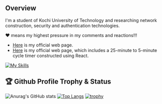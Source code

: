 ## Overview

I'm a student of Kochi University of Technology and researching network construction, security and authentication technologies.

❤️ means my highest pressure in my comments and reactions!!!

- [Here](https://www.ugs.kochi-tech.ac.jp/250373/) is my official web page.
- [Here](https://mizoguchikoki.github.io/) is my official web page, which includes a 25-minute to 5-minute cycle timer constructed using React.


<!--
<p align="left">
   	 <img height="20" src="https://komarev.com/ghpvc/?username=MIZOGUCHIKoki&style=plastic" />
    	 <img height="20" src="https://img.shields.io/github/followers/MIZOGUCHIKoki?label=follow&logo=github&style=plastic" />
   	 <img height="20" src="https://img.shields.io/github/issues/MIZOGUCHIKoki/MIZOGUCHIKoki.svg?&style=plastic" />
</p>

<img height="300" src="https://github-profile-summary-cards.vercel.app/api/cards/profile-details?username=MIZOGUCHIKoki&theme=dracula" />
-->

[![My Skills](https://skillicons.dev/icons?i=c,docker,git,github,linux,mysql,py,rails,raspberrypi,ruby,sqlite,stackoverflow,swift,ubuntu,vim&theme=light)](https://skillicons.dev)
## 🏆 Github Profile Trophy & Status
![Anurag's GitHub stats](https://github-readme-stats.vercel.app/api?username=MIZOGUCHIKoki&show_icons=true)
[![Top Langs](https://github-readme-stats.vercel.app/api/top-langs/?username=MIZOGUCHIKoki&langs_count=7&layout=dount)](https://github.com/anuraghazra/github-readme-stats)
[![trophy](https://github-profile-trophy.vercel.app/?username=MIZOGUCHIKoki&theme=onedark)](https://github.com/ryo-ma/github-profile-trophy)

